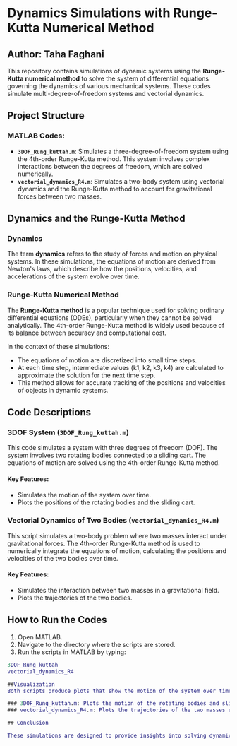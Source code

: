 # Dynamics Simulations with Runge-Kutta Numerical Method

## Author: Taha Faghani

This repository contains simulations of dynamic systems using the **Runge-Kutta numerical method** to solve the system of differential equations governing the dynamics of various mechanical systems. These codes simulate multi-degree-of-freedom systems and vectorial dynamics.

## Project Structure

### MATLAB Codes:
- **`3DOF_Rung_kuttah.m`**: Simulates a three-degree-of-freedom system using the 4th-order Runge-Kutta method. This system involves complex interactions between the degrees of freedom, which are solved numerically.
- **`vectorial_dynamics_R4.m`**: Simulates a two-body system using vectorial dynamics and the Runge-Kutta method to account for gravitational forces between two masses.

## Dynamics and the Runge-Kutta Method

### Dynamics
The term **dynamics** refers to the study of forces and motion on physical systems. In these simulations, the equations of motion are derived from Newton's laws, which describe how the positions, velocities, and accelerations of the system evolve over time.

### Runge-Kutta Numerical Method
The **Runge-Kutta method** is a popular technique used for solving ordinary differential equations (ODEs), particularly when they cannot be solved analytically. The 4th-order Runge-Kutta method is widely used because of its balance between accuracy and computational cost.

In the context of these simulations:
- The equations of motion are discretized into small time steps.
- At each time step, intermediate values (k1, k2, k3, k4) are calculated to approximate the solution for the next time step.
- This method allows for accurate tracking of the positions and velocities of objects in dynamic systems.

## Code Descriptions

### 3DOF System (`3DOF_Rung_kuttah.m`)
This code simulates a system with three degrees of freedom (DOF). The system involves two rotating bodies connected to a sliding cart. The equations of motion are solved using the 4th-order Runge-Kutta method.

#### Key Features:
- Simulates the motion of the system over time.
- Plots the positions of the rotating bodies and the sliding cart.

### Vectorial Dynamics of Two Bodies (`vectorial_dynamics_R4.m`)
This script simulates a two-body problem where two masses interact under gravitational forces. The 4th-order Runge-Kutta method is used to numerically integrate the equations of motion, calculating the positions and velocities of the two bodies over time.

#### Key Features:
- Simulates the interaction between two masses in a gravitational field.
- Plots the trajectories of the two bodies.

## How to Run the Codes

1. Open MATLAB.
2. Navigate to the directory where the scripts are stored.
3. Run the scripts in MATLAB by typing:

```matlab
3DOF_Rung_kuttah
vectorial_dynamics_R4

##Visualization
Both scripts produce plots that show the motion of the system over time:

### 3DOF_Rung_kuttah.m: Plots the motion of the rotating bodies and sliding cart.
### vectorial_dynamics_R4.m: Plots the trajectories of the two masses under the influence of gravity.

## Conclusion

These simulations are designed to provide insights into solving dynamic systems using the Runge-Kutta numerical method. They are ideal for students and researchers working in mechanical engineering and physics who want to explore multi-degree-of-freedom systems and vectorial dynamics.